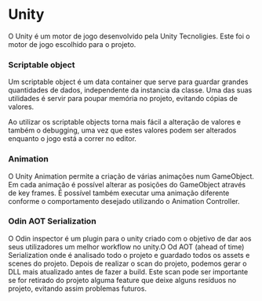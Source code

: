 # Unity

O Unity é um motor de jogo desenvolvido pela Unity Tecnoligies. Este foi o motor de jogo escolhido para o projeto.

### Scriptable object

&#x20;Um scriptable object é um data container que serve para guardar grandes quantidades de dados, independente da instancia da classe. Uma das suas utilidades é servir para poupar memória no projeto, evitando cópias de valores.

Ao utilizar os scriptable objects torna mais fácil a alteração de valores e também o debugging, uma vez que estes valores podem ser alterados enquanto o jogo está a correr no editor.

### Animation

O Unity Animation  permite a criação de várias animações num GameObject. Em cada animação é possível alterar as posições do GameObject através de key frames. É possível também executar uma animação diferente conforme o comportamento desejado utilizando o Animation Controller.

### Odin AOT Serialization

O Odin inspector é um plugin para o unity criado com o objetivo de dar aos seus utilizadores um melhor workflow no unity.O Od AOT (ahead of time) Serialization onde é analisado todo o projeto e guardado todos os assets e scenes do projeto. Depois de realizar o scan do projeto, podemos gerar o DLL mais atualizado antes de fazer a build. Este scan pode ser importante se for retirado do projeto alguma feature que deixe alguns resíduos no projeto, evitando assim problemas futuros.




